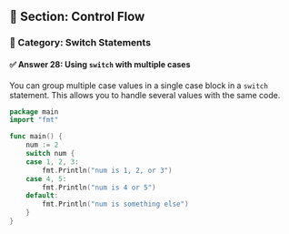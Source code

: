 ## 📘 Section: Control Flow  
### 🔹 Category: Switch Statements  
#### ✅ Answer 28: Using `switch` with multiple cases

You can group multiple case values in a single case block in a `switch` statement. This allows you to handle several values with the same code.

```go
package main
import "fmt"

func main() {
    num := 2
    switch num {
    case 1, 2, 3:
        fmt.Println("num is 1, 2, or 3")
    case 4, 5:
        fmt.Println("num is 4 or 5")
    default:
        fmt.Println("num is something else")
    }
}
```
